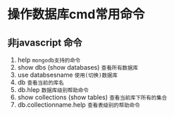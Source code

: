 # 操作数据库cmd常用命令
## 非javascript 命令
1. help `mongodb支持的命令`  
2. show dbs (show databases) `查看所有数据库`  
3. use databsesname  `使用(切换)数据库`  
4. db  `查看当前的库名` 
5. db.hlep `数据库级别帮助命令`
6. show collections (show tables) `查看当前库下所有的集合`
7. db.collectionname.help  `查看表级别的帮助命令` 

